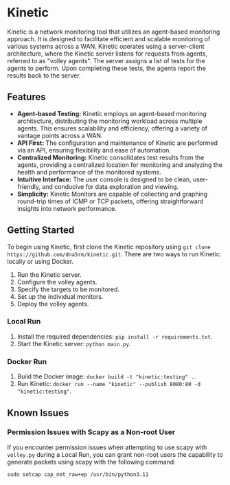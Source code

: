 # Kinetic

Kinetic is a network monitoring tool that utilizes an agent-based monitoring approach. It is designed to facilitate efficient and scalable monitoring of various systems across a WAN. Kinetic operates using a server-client architecture, where the Kinetic server listens for requests from agents, referred to as "volley agents". The server assigns a list of tests for the agents to perform. Upon completing these tests, the agents report the results back to the server.

## Features

- **Agent-based Testing:** Kinetic employs an agent-based monitoring architecture, distributing the monitoring workload across multiple agents. This ensures scalability and efficiency, offering a variety of vantage points across a WAN.
- **API First:** The configuration and maintenance of Kinetic are performed via an API, ensuring flexibility and ease of automation.
- **Centralized Monitoring:** Kinetic consolidates test results from the agents, providing a centralized location for monitoring and analyzing the health and performance of the monitored systems.
- **Intuitive Interface:** The user console is designed to be clean, user-friendly, and conducive for data exploration and viewing.
- **Simplicity:** Kinetic Monitors are capable of collecting and graphing round-trip times of ICMP or TCP packets, offering straightforward insights into network performance.

## Getting Started

To begin using Kinetic, first clone the Kinetic repository using `git clone https://github.com/dna5rm/kinetic.git`. There are two ways to run Kinetic: locally or using Docker.

1. Run the Kinetic server.
2. Configure the volley agents.
3. Specify the targets to be monitored.
4. Set up the individual monitors.
5. Deploy the volley agents.

### Local Run

1. Install the required dependencies: `pip install -r requirements.txt`.
2. Start the Kinetic server: `python main.py`.

### Docker Run

1. Build the Docker image: `docker build -t "kinetic:testing" .`.
2. Run Kinetic: `docker run --name "kinetic" --publish 8080:80 -d "kinetic:testing"`.

## Known Issues

### Permission Issues with Scapy as a Non-root User

If you encounter permission issues when attempting to use scapy with `volley.py` during a Local Run, you can grant non-root users the capability to generate packets using scapy with the following command:

`sudo setcap cap_net_raw+ep /usr/bin/python3.11`